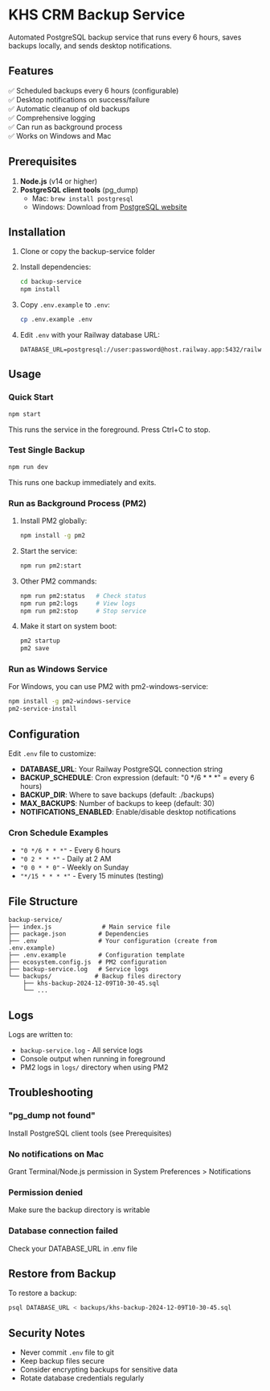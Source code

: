 # KHS CRM Backup Service

Automated PostgreSQL backup service that runs every 6 hours, saves backups locally, and sends desktop notifications.

## Features

✅ Scheduled backups every 6 hours (configurable)  
✅ Desktop notifications on success/failure  
✅ Automatic cleanup of old backups  
✅ Comprehensive logging  
✅ Can run as background process  
✅ Works on Windows and Mac  

## Prerequisites

1. **Node.js** (v14 or higher)
2. **PostgreSQL client tools** (pg_dump)
   - Mac: `brew install postgresql`
   - Windows: Download from [PostgreSQL website](https://www.postgresql.org/download/windows/)

## Installation

1. Clone or copy the backup-service folder
2. Install dependencies:
   ```bash
   cd backup-service
   npm install
   ```

3. Copy `.env.example` to `.env`:
   ```bash
   cp .env.example .env
   ```

4. Edit `.env` with your Railway database URL:
   ```
   DATABASE_URL=postgresql://user:password@host.railway.app:5432/railway
   ```

## Usage

### Quick Start
```bash
npm start
```
This runs the service in the foreground. Press Ctrl+C to stop.

### Test Single Backup
```bash
npm run dev
```
This runs one backup immediately and exits.

### Run as Background Process (PM2)

1. Install PM2 globally:
   ```bash
   npm install -g pm2
   ```

2. Start the service:
   ```bash
   npm run pm2:start
   ```

3. Other PM2 commands:
   ```bash
   npm run pm2:status   # Check status
   npm run pm2:logs     # View logs
   npm run pm2:stop     # Stop service
   ```

4. Make it start on system boot:
   ```bash
   pm2 startup
   pm2 save
   ```

### Run as Windows Service

For Windows, you can use PM2 with pm2-windows-service:
```bash
npm install -g pm2-windows-service
pm2-service-install
```

## Configuration

Edit `.env` file to customize:

- **DATABASE_URL**: Your Railway PostgreSQL connection string
- **BACKUP_SCHEDULE**: Cron expression (default: "0 */6 * * *" = every 6 hours)
- **BACKUP_DIR**: Where to save backups (default: ./backups)
- **MAX_BACKUPS**: Number of backups to keep (default: 30)
- **NOTIFICATIONS_ENABLED**: Enable/disable desktop notifications

### Cron Schedule Examples
- `"0 */6 * * *"` - Every 6 hours
- `"0 2 * * *"` - Daily at 2 AM
- `"0 0 * * 0"` - Weekly on Sunday
- `"*/15 * * * *"` - Every 15 minutes (testing)

## File Structure

```
backup-service/
├── index.js              # Main service file
├── package.json         # Dependencies
├── .env                 # Your configuration (create from .env.example)
├── .env.example         # Configuration template
├── ecosystem.config.js  # PM2 configuration
├── backup-service.log   # Service logs
└── backups/            # Backup files directory
    ├── khs-backup-2024-12-09T10-30-45.sql
    └── ...
```

## Logs

Logs are written to:
- `backup-service.log` - All service logs
- Console output when running in foreground
- PM2 logs in `logs/` directory when using PM2

## Troubleshooting

### "pg_dump not found"
Install PostgreSQL client tools (see Prerequisites)

### No notifications on Mac
Grant Terminal/Node.js permission in System Preferences > Notifications

### Permission denied
Make sure the backup directory is writable

### Database connection failed
Check your DATABASE_URL in .env file

## Restore from Backup

To restore a backup:
```bash
psql DATABASE_URL < backups/khs-backup-2024-12-09T10-30-45.sql
```

## Security Notes

- Never commit `.env` file to git
- Keep backup files secure
- Consider encrypting backups for sensitive data
- Rotate database credentials regularly